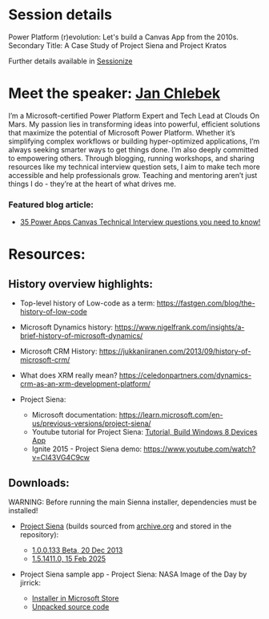 # Session details
Power Platform (r)evolution: Let's build a Canvas App from the 2010s.
Secondary Title: A Case Study of Project Siena and Project Kratos

Further details available in [Sessionize](https://sessionize.com/s/jan-chlebek/power-platform-revolution-lets-build-a-canvas-app-/129132)

# Meet the speaker: [Jan Chlebek](https://www.linkedin.com/in/jan-chlebek/)
I’m a Microsoft-certified Power Platform Expert and Tech Lead at Clouds On Mars. My passion lies in transforming ideas into powerful, efficient solutions that maximize the potential of Microsoft Power Platform. Whether it’s simplifying complex workflows or building hyper-optimized applications, I’m always seeking smarter ways to get things done. I’m also deeply committed to empowering others. Through blogging, running workshops, and sharing resources like my technical interview question sets, I aim to make tech more accessible and help professionals grow. Teaching and mentoring aren’t just things I do - they’re at the heart of what drives me.

### Featured blog article:
- [35 Power Apps Canvas Technical Interview questions you need to know!](https://www.linkedin.com/pulse/35-canvas-apps-interview-questions-you-need-know-jan-chlebek-vpzvf)





# Resources:

## History overview highlights:
- Top-level history of Low-code as a term: https://fastgen.com/blog/the-history-of-low-code
- Microsoft Dynamics history: https://www.nigelfrank.com/insights/a-brief-history-of-microsoft-dynamics/
- Microsoft CRM History: https://jukkaniiranen.com/2013/09/history-of-microsoft-crm/
- What does XRM really mean? https://celedonpartners.com/dynamics-crm-as-an-xrm-development-platform/

- Project Siena:
	- Microsoft documentation: https://learn.microsoft.com/en-us/previous-versions/project-siena/
	- Youtube tutorial for Project Siena: [Tutorial, Build Windows 8 Devices App](https://www.youtube.com/watch?v=OryqA7ztLA8)
	- Ignite 2015 - Project Siena demo: https://www.youtube.com/watch?v=Cl43VG4C9cw


## Downloads:
WARNING: Before running the main Sienna installer, dependencies must be installed!
	
- [Project Siena](/Power%20Platform%20(r)evolution%20A%20case%20study%20of%20Project%20Siena%20and%20Project%20Kratos/Siena%20builds/) (builds sourced from [archive.org](https://archive.org/details/Win8AppxArchive) and stored in the repository):
  - [1.0.0.133 Beta, 20 Dec 2013](/Power%20Platform%20(r)evolution%20A%20case%20study%20of%20Project%20Siena%20and%20Project%20Kratos/Siena%20builds/Microsoft.MicrosoftProjectSiena_1.0.0.133_neutral__8wekyb3d8bbwe.zip)
  - [1.5.1411.0, 15 Feb 2025](/Power%20Platform%20(r)evolution%20A%20case%20study%20of%20Project%20Siena%20and%20Project%20Kratos/Siena%20builds/Microsoft.MicrosoftProjectSiena_2015.210.945.5066_neutral_%7E_8wekyb3d8bbwe.zip)

- Project Siena sample app - Project Siena: NASA Image of the Day by jirrick:
  - [Installer in Microsoft Store](https://apps.microsoft.com/detail/9nblggh10wxq)
  - [Unpacked source code](/Power%20Platform%20(r)evolution%20A%20case%20study%20of%20Project%20Siena%20and%20Project%20Kratos/Sample%20app%20build%20code)
